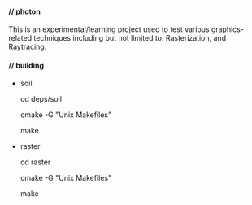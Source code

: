#### // photon


This is an experimental/learning project used to test various graphics-related techniques including but not limited to:
Rasterization, and Raytracing.




#### // building

* soil

	cd deps/soil

	cmake -G "Unix Makefiles"
	
	make


* raster

	cd raster

	cmake -G "Unix Makefiles"

	make